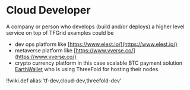 # Cloud Developer

A company or person who develops (build and/or deploys) a higher level service on top of TFGrid examples could be

- dev ops platform like [https://www.elest.io/](https://www.elest.io/)
- metaverse platform like [https://www.vverse.co/](https://www.vverse.co/)
- crypto currency platform in this case scalable BTC payment solution [EarthWallet](https://www.earthwallet.io/) who is using ThreeFold for hosting their nodes.



!!wiki.def alias:'tf-dev,cloud-dev,threefold-dev'